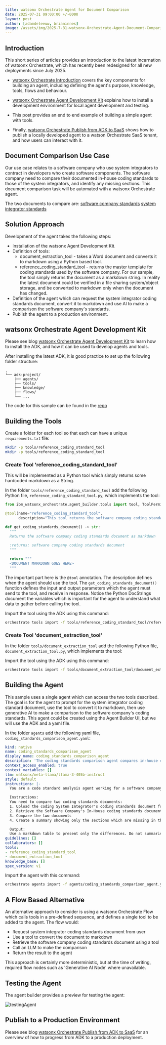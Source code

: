 ```yaml
---
title: watsonx Orchestrate Agent for Document Comparison
date: 2025-07-31 09:00:00 +/-0000
layout: post
author: [adamdeleeuw, brianinnes]
image: /assets/img/2025-7-31-watsonx-Orchestrate-Agent-Document-Comparison/watsonxassistant_lifecycle_1x1_16x9.jpeg
---
```


## Introduction

This short series of articles provides an introduction to the latest incarnation of watsonx Orchestrate, which has recently been redesigned for all new deployments since July 2025.

* [watsonx Orchestrate Introduction](https://deleeuw.me.uk/posts/watsonx-Orchestrate-Introduction/) covers the key components for building an agent, including defining the agent's purpose, knowledge, tools, flows and behaviour.

* [watsonx Orchestrate Agent Development Kit](https://deleeuw.me.uk/posts/watsonx-Orchestrate-Agent-Development-Toolkit) explains how to install a development environment for local agent development and testing.

* This post provides an end to end example of building a simple agent with tools.

* Finally, [watsonx Orchestrate Publish from ADK to SaaS](https://deleeuw.me.uk/posts/watsonx-Orchestrate-Publish-From-ADK-To-SaaS) shows how to publish a locally developed agent to a watson Orchestrate SaaS tenant, and how users can interact with it.


## Document Comparison Use Case

Our use case relates to a software company who use system integrators to contract in developers who create software components. The software company need to compare their documented in-house coding standards to those of the system integrators, and identify any missing sections. This document comparison task will be automated with a watsonx Orchestrate agent.

The two documents to compare are:
[software company standards](https://github.com/deleeuwblue/wxo_doc_comparison_agent/blob/main/data/pythonNamingConeventions_SoftwareCompany.docx)
[system integrator standards](https://github.com/deleeuwblue/wxo_doc_comparison_agent/blob/main/data/pythonNamingConeventions_SystemIntegrator.docx)

## Solution Approach

Development of the agent takes the following steps:

* Installation of the watsonx Agent Development Kit.
* Definition of tools:
  * document_extraction_tool - takes a Word document and converts it to markdown using a Python based tool.
  * reference_coding_standard_tool - returns the master template for coding standards used by the software company. For our sample, the tool simply returns the document as a markdown string. In reality the latest document could be verified in a file sharing system/object storage, and be converted to markdown only when the document has changed.
* Definition of the agent which can request the system integrator coding standards document, convert it to markdown and use AI to make a comparison the software company's standards.
* Publish the agent to a production environment.

## watsonx Orchestrate Agent Development Kit

Please see blog [watsonx Orchestrate Agent Development Kit](https://deleeuw.me.uk/posts/watsonx-Orchestrate-Agent-Development-Toolkit) to learn how to install the ADK, and how it can be used to develop agents and tools.

After installing the latest ADK, it is good practice to set up the following folder structure:

```
.
└── adk-project/
    ├── agents/
    ├── tools/
    ├── knowledge/
    ├── flows/
    └── ...
```

The code for this sample can be found in the [repo](https://github.com/deleeuwblue/wxo_doc_comparison_agent)

## Building the Tools

Create a folder for each tool so that each can have a unique `requirements.txt` file:

```sh
mkdir -p tools/reference_coding_standard_tool
mkdir -p tools/reference_coding_standard_tool
```

### Create Tool 'reference_coding_standard_tool'

This will be implemented as a Python tool which simply returns some hardcoded markdown as a String.

In the folder `tools/reference_coding_standard_tool` add the following Python file, `reference_coding_standard_tool.py`, which implements the tool:

```python
from ibm_watsonx_orchestrate.agent_builder.tools import tool, ToolPermission

@tool(name="reference_coding_standard_tool", 
      description="This tool returns the software company coding standards document as markdown.", permission=ToolPermission.READ_ONLY)

def get_coding_standards_document() -> str:
  """
  Returns the software company coding standards document as markdown
  
  :returns: software company coding standards document
  """

  return """
  <DOCUMENT MARKDOWN GOES HERE>
  """
```

The important part here is the `@tool` annotation. The description defines when the agent should use the tool. The `get_coding_standards_document()` function defines the input and output parameters which the agent must send to the tool, and receive in response. Notice the Python DocStrings document the variables which is important for the agent to understand what data to gather before calling the tool.

Import the tool using the ADK using this command:

```sh
orchestrate tools import -f tools/reference_coding_standard_tool/reference_coding_standard_tool.py -k python
```

### Create Tool 'document_extraction_tool'

In the folder `tools/document_extraction_tool` add the following Python file, `document_extraction_tool.py`, which implements the tool:

Import the tool using the ADK using this command:

```sh
orchestrate tools import -f tools/document_extraction_tool/document_extraction_tool.py -r tools/document_extraction_tool/requirements.txt -k python
```

## Building the Agent

This sample uses a single agent which can access the two tools described. The goal is for the agent to prompt for the system integrator coding standard document, use the tool to convert it to markdown, then use generative AI to make a comparison to the software company's coding standards. This agent could be created using the Agent Builder UI, but we will use the ADK and a yaml file.

In the folder `agents` add the following yaml file, `coding_standards_comparison_agent.yaml`:

```yaml
kind: native
name: coding_standards_comparison_agent
display_name: coding_standards_comparison_agent
description: 'The coding standards comparison agent compares in-house coding standards to those from a system integrator to determine if they are similar and highlight the differences.'
context_access_enabled: true
context_variables: []
llm: watsonx/meta-llama/llama-3-405b-instruct  
style: default
instructions: |-
  You are a code standard analysis agent working for a software company.

  Instructions:
  You need to compare two coding standards documents:
  1. Upload the coding System Integrator's coding standards document from the user and convert it to Markdown using the document_extraction_tool tool. Do not ask the user for the file, use the tool.
  2. Retrieve the Software Company's In-House coding standards document using the reference_coding_standard_tool tool. Do not ask the user for the file, use the tool.
  3. Compare the two documents
  4. Create a summary showing only the sections which are missing in the System Integrator's coding standards document

  Output:
  Use a markdown table to present only the differences. Do not summarise each document.
guidelines: []
collaborators: []
tools:
- reference_coding_standard_tool
- document_extraction_tool
knowledge_base: []
spec_version: v1
```

Import the agent with this command:

```sh
orchestrate agents import -f agents/coding_standards_comparison_agent.yaml
```

## A Flow Based Alternative

An alternative approach to consider is using a watsonx Orchestrate Flow which calls tools in a pre-defined sequence, and defines a single tool to be added to the agent. The flow would:

* Request system integrator coding standards document from user
* Use a tool to convert the document to markdown
* Retrieve the software company coding standards document using a tool
* Call an LLM to make the comparison
* Return the result to the agent

This approach is certainly more deterministic, but at the time of writing, required flow nodes such as 'Generative AI Node' where unavailable.

## Testing the Agent

The agent builder provides a preview for testing the agent:

![testingAgent](/assets/img/2025-7-31-watsonx-Orchestrate-Agent-Document-Comparison/testingAgent.png)

## Publish to a Production Environment

Please see blog [watsonx Orchestrate Publish from ADK to SaaS](https://deleeuw.me.uk/posts/watsonx-Orchestrate-Publish-From-ADK-To-SaaS) for an overview of how to progress from ADK to a production deployment.